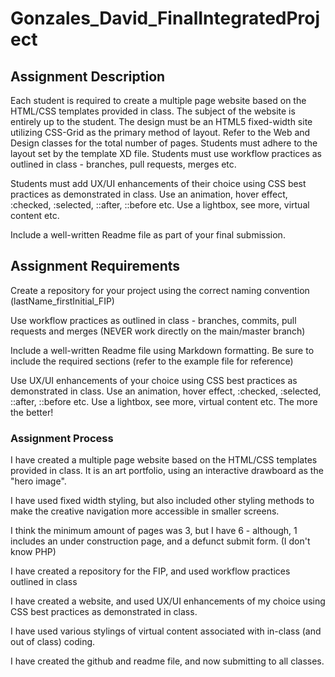 # Gonzales_David_FinalIntegratedProject

## Assignment Description

Each student is required to create a multiple page website based on the HTML/CSS templates provided in class. 
The subject of the website is entirely up to the student.
The design must be an HTML5 fixed-width site utilizing CSS-Grid as the primary method of layout. Refer to the Web and Design classes for the total number of pages.
Students must adhere to the layout set by the template XD file.
Students must use workflow practices as outlined in class - branches, pull requests, merges etc.

Students must add UX/UI enhancements of their choice using CSS best practices as demonstrated in class. 
Use an animation, hover effect, :checked, :selected, ::after, ::before etc. 
Use a lightbox, see more, virtual content etc.

Include a well-written Readme file as part of your final submission.

## Assignment Requirements
Create a repository for your project using the correct naming convention
(lastName_firstInitial_FIP)

Use workflow practices as outlined in class - branches, commits, pull requests and
merges (NEVER work directly on the main/master branch)

Include a well-written Readme file using Markdown formatting. Be sure to include the
required sections (refer to the example file for reference)

Use UX/UI enhancements of your choice using CSS best practices as demonstrated in class. 
Use an animation, hover effect, :checked, :selected, ::after, ::before etc. 
Use a lightbox, see more, virtual content etc. 
The more the better!

### Assignment Process

I have created a multiple page website based on the HTML/CSS templates provided in class.
It is an art portfolio, using an interactive drawboard as the "hero image".

I have used fixed width styling, but also included other styling methods to make the creative navigation more accessible in smaller screens.

I think the minimum amount of pages was 3, but I have 6 - although, 1 includes an under construction page, and a defunct submit form. (I don't know PHP)

I have created a repository for the FIP, and used workflow practices outlined in class

I have created a website, and used UX/UI enhancements of my choice using CSS best practices as demonstrated
in class. 

I have used various stylings of virtual content associated with in-class (and out of class) coding. 

I have created the github and readme file, and now submitting to all classes.
 
